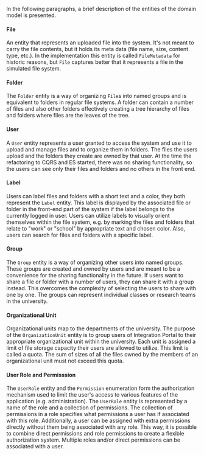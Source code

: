 In the following paragraphs, a brief description of the entities of the domain model is presented. 

#### File
An entity that represents an uploaded file into the system. It's not meant to carry the file contents, but it holds its meta data (file name, size, content type, etc.). In the implementation this entity is called `FileMetadata` for historic reasons, but `File` captures better that it represents a file in the simulated file system.

#### Folder
The `Folder` entity is a way of organizing `File`s into named groups and is equivalent to folders in regular file systems. A folder can contain a number of files and also other folders effectively creating a tree hierarchy of files and folders where files are the leaves of the tree.

#### User
A `User` entity represents a user granted to access the system and use it to upload and manage files and to organize them in folders. The files the users upload and the folders they create are owned by that user. At the time the refactoring to CQRS and ES started, there was no sharing functionality, so the users can see only their files and folders and no others in the front end.

#### Label
Users can label files and folders with a short text and a color, they both represent the `Label` entity. This label is displayed by the associated file or folder in the front-end part of the system if the label belongs to the currently logged in user. Users can utilize labels to visually orient themselves within the file system, e.g. by marking the files and folders that relate to "work" or "school" by appropriate text and chosen color. Also, users can search for files and folders with a specific label.

#### Group
The `Group` entity is a way of organizing other users into named groups. These groups are created and owned by users and are meant to be a convenience for the sharing functionality in the future. If users want to share a file or folder with a number of users, they can share it with a group instead. This overcomes the complexity of selecting the users to share with one by one. The groups can represent individual classes or research teams in the university.

#### Organizational Unit
Organizational units map to the departments of the university. The purpose of the `OrganizationUnit` entity is to group users of Integration Portal to their appropriate organizational unit within the university. Each unit is assigned a limit of file storage capacity their users are allowed to utilize. This limit is called a quota. The sum of sizes of all the files owned by the members of an organizational unit must not exceed this quota.

#### User Role and Permisssion
The `UserRole` entity and the `Permission` enumeration form the authorization mechanism used to limit the user's access to various features of the application (e.g. administration). The `UserRole` entity is represented by a name of the role and a collection of permissions. The collection of permissions in a role specifies what permissions a user has if associated with this role. Additionally, a user can be assigned with extra permissions directly without them being associated with any role. This way, it is possible to combine direct permissions and role permissions to create a flexible authorization system. Multiple roles and/or direct permissions can be associated with a user.

